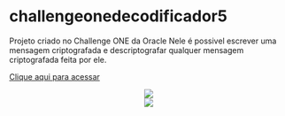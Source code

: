 # challengeonedecodificador5
Projeto criado no Challenge ONE  da Oracle
Nele é possivel escrever uma mensagem criptografada e descriptografar qualquer mensagem criptografada feita por ele.

[Clique aqui para acessar
](https://diegoestefano.github.io/Criptografador/)

<div align="center"> <img  src="https://user-images.githubusercontent.com/81423690/232114957-376b2c1e-7534-4eed-8999-aba537ac6155.png"> </div>

<div align="center" width="200px"  height="100px";> <img  src="https://user-images.githubusercontent.com/81423690/232116328-48b530b3-44ad-414d-9b1d-b864baa62409.jpeg"> </div>

